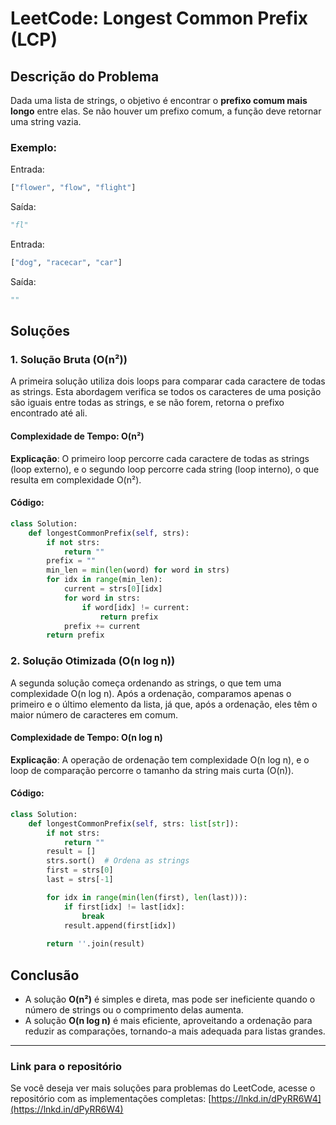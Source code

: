 
# **LeetCode: Longest Common Prefix (LCP)**

## **Descrição do Problema**

Dada uma lista de strings, o objetivo é encontrar o **prefixo comum mais longo** entre elas. Se não houver um prefixo comum, a função deve retornar uma string vazia.

### **Exemplo**:
Entrada:
```python
["flower", "flow", "flight"]
```
Saída:
```python
"fl"
```

Entrada:
```python
["dog", "racecar", "car"]
```
Saída:
```python
""
```

## **Soluções**

### **1. Solução Bruta (O(n²))**
A primeira solução utiliza dois loops para comparar cada caractere de todas as strings. Esta abordagem verifica se todos os caracteres de uma posição são iguais entre todas as strings, e se não forem, retorna o prefixo encontrado até ali.

#### **Complexidade de Tempo**: O(n²)  
**Explicação**: O primeiro loop percorre cada caractere de todas as strings (loop externo), e o segundo loop percorre cada string (loop interno), o que resulta em complexidade O(n²).

#### **Código**:
```python
class Solution:
    def longestCommonPrefix(self, strs):
        if not strs: 
            return ""
        prefix = ""
        min_len = min(len(word) for word in strs)
        for idx in range(min_len):
            current = strs[0][idx]
            for word in strs:
                if word[idx] != current:
                    return prefix
            prefix += current    
        return prefix
```

### **2. Solução Otimizada (O(n log n))**
A segunda solução começa ordenando as strings, o que tem uma complexidade O(n log n). Após a ordenação, comparamos apenas o primeiro e o último elemento da lista, já que, após a ordenação, eles têm o maior número de caracteres em comum.

#### **Complexidade de Tempo**: O(n log n)  
**Explicação**: A operação de ordenação tem complexidade O(n log n), e o loop de comparação percorre o tamanho da string mais curta (O(n)).

#### **Código**:
```python
class Solution:
    def longestCommonPrefix(self, strs: list[str]):
        if not strs: 
            return ""
        result = []
        strs.sort()  # Ordena as strings
        first = strs[0]
        last = strs[-1]

        for idx in range(min(len(first), len(last))):
            if first[idx] != last[idx]:
                break
            result.append(first[idx])
        
        return ''.join(result)
```

## **Conclusão**

- A solução **O(n²)** é simples e direta, mas pode ser ineficiente quando o número de strings ou o comprimento delas aumenta.
- A solução **O(n log n)** é mais eficiente, aproveitando a ordenação para reduzir as comparações, tornando-a mais adequada para listas grandes.

---

### **Link para o repositório**

Se você deseja ver mais soluções para problemas do LeetCode, acesse o repositório com as implementações completas: [https://lnkd.in/dPyRR6W4](https://lnkd.in/dPyRR6W4)
